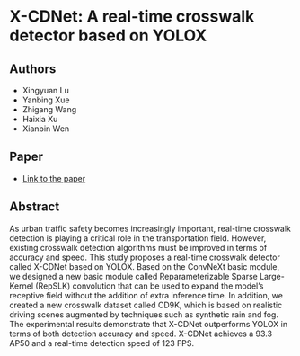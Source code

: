 # X-CDNet: A real-time crosswalk detector based on YOLOX

## Authors
- Xingyuan Lu
- Yanbing Xue
- Zhigang Wang
- Haixia Xu
- Xianbin Wen

## Paper
- [Link to the paper](https://doi.org/10.1016/j.jvcir.2024.104206)

## Abstract
As urban traffic safety becomes increasingly important, real-time crosswalk detection is playing a critical role in the transportation field. However, existing crosswalk detection algorithms must be improved in terms of accuracy and speed. This study proposes a real-time crosswalk detector called X-CDNet based on YOLOX. Based on the ConvNeXt basic module, we designed a new basic module called Reparameterizable Sparse Large-Kernel (RepSLK) convolution that can be used to expand the model’s receptive field without the addition of extra inference time. In addition, we created a new crosswalk dataset called CD9K, which is based on realistic driving scenes augmented by techniques such as synthetic rain and fog. The experimental results demonstrate that X-CDNet outperforms YOLOX in terms of both detection accuracy and speed. X-CDNet achieves a 93.3 AP50 and a real-time detection speed of 123 FPS.


